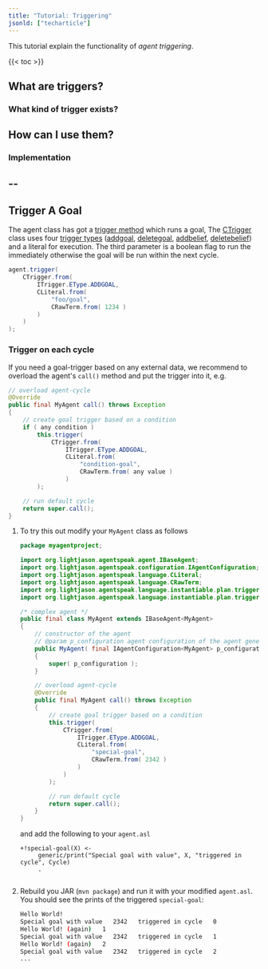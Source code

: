 ```yaml
---
title: "Tutorial: Triggering"
jsonld: ["techarticle"]
---
```


This tutorial explain the functionality of _agent triggering_.

{{< toc >}}

## What are triggers?

### What kind of trigger exists?

## How can I use them?

### Implementation


--
--

## Trigger A Goal

The agent class has got a [trigger method](http://lightjason.github.io/AgentSpeak/sources/db/d62/interfaceorg_1_1lightjason_1_1agentspeak_1_1agent_1_1IAgent_3_01T_01extends_01IAgent_3_04_4_01_4.html#af453e6a5f02ca05958925af4a8c04c10) which runs a goal, The [CTrigger](http://lightjason.github.io/AgentSpeak/sources/d1/d5a/classorg_1_1lightjason_1_1agentspeak_1_1language_1_1instantiable_1_1plan_1_1trigger_1_1CTrigger.html) class uses four [trigger types](http://lightjason.github.io/AgentSpeak/sources/d9/d18/enumorg_1_1lightjason_1_1agentspeak_1_1language_1_1instantiable_1_1plan_1_1trigger_1_1ITrigger_1_1EType.html) ([addgoal](http://lightjason.github.io/AgentSpeak/sources/d9/d18/enumorg_1_1lightjason_1_1agentspeak_1_1language_1_1instantiable_1_1plan_1_1trigger_1_1ITrigger_1_1EType.html#a8f036453c557da7c573456ab30fea9cb), [deletegoal](http://lightjason.github.io/AgentSpeak/sources/d9/d18/enumorg_1_1lightjason_1_1agentspeak_1_1language_1_1instantiable_1_1plan_1_1trigger_1_1ITrigger_1_1EType.html#a27c788cd71ba696603248697b88c1aa7), [addbelief](http://lightjason.github.io/AgentSpeak/sources/d9/d18/enumorg_1_1lightjason_1_1agentspeak_1_1language_1_1instantiable_1_1plan_1_1trigger_1_1ITrigger_1_1EType.html#a3b940a57e1aef6525a6730ccdb929405), [deletebelief](http://lightjason.github.io/AgentSpeak/sources/d9/d18/enumorg_1_1lightjason_1_1agentspeak_1_1language_1_1instantiable_1_1plan_1_1trigger_1_1ITrigger_1_1EType.html#aedd88e304e671dc112395eeffe010645)) and a literal for execution. The third parameter is a boolean flag to run the immediately otherwise the goal will be run within the next cycle.

<!-- htmlmin:ignore -->
```java
agent.trigger(
    CTrigger.from(
        ITrigger.EType.ADDGOAL,
        CLiteral.from( 
            "foo/goal",
            CRawTerm.from( 1234 )
        )        
    )
);
```
<!-- htmlmin:ignore -->


### Trigger on each cycle

If you need a goal-trigger based on any external data, we recommend to overload the agent's ```call()``` method and put the trigger into it, e.g.

<!-- htmlmin:ignore -->
```java
// overload agent-cycle
@Override
public final MyAgent call() throws Exception
{
    // create goal trigger based on a condition
    if ( any condition )
        this.trigger(
            CTrigger.from(
                ITrigger.EType.ADDGOAL,
                CLiteral.from( 
                    "condition-goal",
                    CRawTerm.from( any value )
                )        
        );

    // run default cycle
    return super.call();
}
```
<!-- htmlmin:ignore -->

1. To try this out modify your ```MyAgent``` class as follows
    
    <!-- htmlmin:ignore -->
    ```java
    package myagentproject;
    
    import org.lightjason.agentspeak.agent.IBaseAgent;
    import org.lightjason.agentspeak.configuration.IAgentConfiguration;
    import org.lightjason.agentspeak.language.CLiteral;
    import org.lightjason.agentspeak.language.CRawTerm;
    import org.lightjason.agentspeak.language.instantiable.plan.trigger.CTrigger;
    import org.lightjason.agentspeak.language.instantiable.plan.trigger.ITrigger;
    
    /* complex agent */
    public final class MyAgent extends IBaseAgent<MyAgent>
    {
        // constructor of the agent
        // @param p_configuration agent configuration of the agent generator
        public MyAgent( final IAgentConfiguration<MyAgent> p_configuration )
        {
            super( p_configuration );
        }
    
        // overload agent-cycle
        @Override
        public final MyAgent call() throws Exception
        {
            // create goal trigger based on a condition
            this.trigger(
                CTrigger.from(
                    ITrigger.EType.ADDGOAL,
                    CLiteral.from(
                        "special-goal",
                        CRawTerm.from( 2342 )
                    )
                )
            );
    
            // run default cycle
            return super.call();
        }
    }
    
    ```
    <!-- htmlmin:ignore -->
    
    and add the following to your ```agent.asl```
    
    <!-- htmlmin:ignore -->
    <pre data-language="AgentSpeak(L++)"><code class="language-agentspeak">+!special-goal(X) <-
        generic/print("Special goal with value", X, "triggered in cycle", Cycle)
        .
    </code></pre>
    <!-- htmlmin:ignore -->
    
2. Rebuild you JAR (```mvn package```) and run it with your modified ```agent.asl```. You should see the prints of the triggered ```special-goal```:
         
    <!-- htmlmin:ignore -->
    ```bash
    Hello World!
    Special goal with value   2342   triggered in cycle   0
    Hello World! (again)   1
    Special goal with value   2342   triggered in cycle   1
    Hello World! (again)   2
    Special goal with value   2342   triggered in cycle   2
    ...
    ```
    <!-- htmlmin:ignore -->
